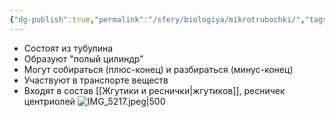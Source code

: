 ```yaml
---
{"dg-publish":true,"permalink":"/sfery/biologiya/mikrotrubochki/","tags":["Общаябиология"]}
---
```


- Состоят из тубулина
- Образуют "полый цилиндр"
- Могут собираться (плюс-конец) и разбираться (минус-конец)
- Участвуют в транспорте веществ
- Входят в состав [[Жгутики и реснички\|жгутиков]], ресничек центриолей
![IMG_5217.jpeg|500](/img/user/%D0%90%D1%80%D1%85%D0%B8%D0%B2/%D0%9A%D1%8D%D1%88/IMG_5217.jpeg)